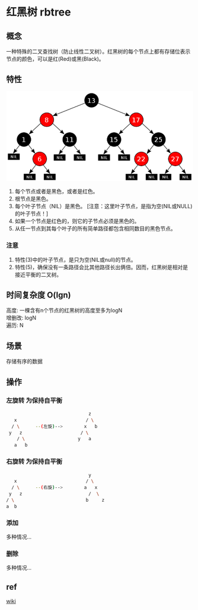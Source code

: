 # 红黑树 rbtree

## 概念

一种特殊的二叉查找树（防止线性二叉树）。红黑树的每个节点上都有存储位表示节点的颜色，可以是红(Red)或黑(Black)。

## 特性

![img](res/rbtree.png)

1. 每个节点或者是黑色，或者是红色。
2. 根节点是黑色。
3. 每个叶子节点（NIL）是黑色。 [注意：这里叶子节点，是指为空(NIL或NULL)的叶子节点！]
4. 如果一个节点是红色的，则它的子节点必须是黑色的。
5. 从任一节点到其每个叶子的所有简单路径都包含相同数目的黑色节点。

### 注意

1. 特性(3)中的叶子节点，是只为空(NIL或null)的节点。
2. 特性(5)，确保没有一条路径会比其他路径长出俩倍。因而，红黑树是相对是接近平衡的二叉树。

## 时间复杂度 O(lgn)

高度: 一棵含有n个节点的红黑树的高度至多为logN  
增删改: logN  
遍历: N  

## 场景

存储有序的数据

## 操作

### 左旋转 为保持自平衡

```bash
                               z
   x                          / \
  / \      --(左旋)-->        x   b
 y   z                      / \
    / \                    y   a
   a   b
```

### 右旋转 为保持自平衡

```bash
                               y
   x                          / \
  / \      --(右旋)-->        a   x
 y   z                         /  \
/ \                           b     z
a  b
```

### 添加

多种情况...

### 删除

多种情况...

## ref

[wiki](https://zh.wikipedia.org/wiki/%E7%BA%A2%E9%BB%91%E6%A0%91)
